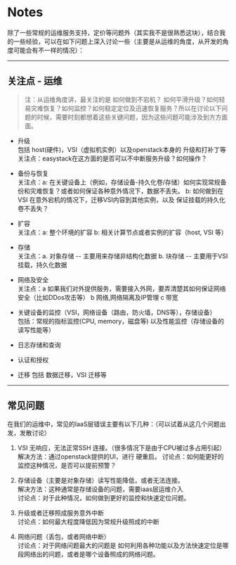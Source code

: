 # Notes

除了一些常规的运维服务支持，定价等问题外（其实我不是很熟悉这块），结合我的一些经验，可以在如下问题上深入讨论一些（主要是从运维的角度，从开发的角度可能会有不一样的情况）：

---

## 关注点 - 运维

> 注：从运维角度讲，最关注的是 如何做到不宕机？ 如何平滑升级？如何轻易灾难恢复？如何监控？如何稳定定位及迅速恢复服务？所以在讨论以下问题的时候，需要时刻都想着这些关键问题，因为这些问题可能涉及到方方面面。

- 升级  
包括 host(硬件)，VSI（虚拟机实例）以及openstack本身的 升级和打补丁等
关注点：easystack在这方面的是否可以不中断服务升级？如何操作？

- 备份与恢复  
关注点：a: 在关键设备上（例如，存储设备-持久化卷/存储）如何实现常规备份和灾难恢复？或者如何保证各种意外情况下，数据不丢失。
               b: 如何做到在VSI 在意外宕机的情况下，迁移VSI内容到其他实例，以及 保证挂载的持久化卷不丢失？

- 扩容  
关注点：a: 整个环境的扩容
              b: 相关计算节点或者实例的扩容（host, VSI 等）

- 存储  
关注点：a. 对象存储  -- 主要用来存储非结构化数据
               b. 块存储 -- 主要用于VSI挂载，持久化数据

- 网络及安全   
关注点：a 如果我们对外提供服务，需要接入外网，要弄清楚其如何保证网络安全（比如DDos攻击等）
               b 网络,网络隔离及IP管理
               c 带宽

- 关键设备的监控（VSI，网络设备（路由，防火墙，DNS等），存储设备）  
包括：常规的指标监控(CPU, memory，磁盘等) 以及性能监控（存储设备的读写性能等）

- 日志存储和查询

- 认证和授权

- 迁移
包括 数据迁移，VSI 迁移等

---

## 常见问题

在我们的运维中，常见的IaaS层错误主要有以下几种：（可以试着从这几个问题出发，发散讨论）

1. VSI 无响应，无法正常SSH 连接。（很多情况下是由于CPU被过多占用引起）  
解决方法：通过openstack提供的UI，进行 硬重启。
讨论点：如何能更好的监控这种情况，是否可以提前预警？

2. 存储设备（主要是对象存储）读写性能降低，或者无法连接。  
解决方法：这种通常是存储设备的问题，需要iaas层运维介入  
讨论点：对于此种情况，如何做到更好的监控和快速定位问题。

3. 升级或者迁移照成服务意外中断  
讨论点：如何最大程度降低因为常规升级照成的中断

4. 网络问题（丢包，或者网络中断）  
讨论点：对于网络问题最大的问题是 如何利用各种功能以及方法快速定位是哪段网络出的问题，或者是哪个设备照成的网络问题。



